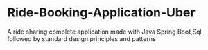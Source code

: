 # Ride-Booking-Application-Uber
A ride sharing complete application made with Java Spring Boot,Sql followed by standard design principles and patterns
